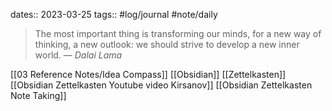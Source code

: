 dates:: 2023-03-25
tags:: #log/journal #note/daily 

> The most important thing is transforming our minds, for a new way of thinking, a new outlook: we should strive to develop a new inner world.
> — <cite>Dalai Lama</cite>

[[03 Reference Notes/Idea Compass]]
[[Obsidian]]
[[Zettelkasten]]
[[Obsidian Zettelkasten Youtube video Kirsanov]]
[[Obsidian Zettelkasten Note Taking]]
